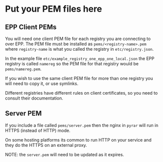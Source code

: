 # Put your PEM files here

## EPP Client PEMs

You will need one client PEM file for each registry you are connecting to over EPP.
The PEM file must be installed as `pems/<registry-name>.pem` where `registry-name` is what you called
the registry in `etc/registry.json`.

In the example file `etc/example_registry_one_epp_one_local.json` the EPP registry is called `namereg`
so the PEM file for that registry would be `pems/namereg.pem`.

If you wish to use the same client PEM file for more than one registry you will need to copy it, or use symlinks.

Different registries have different rules on client certificates, so you need to consult their documentation.


## Server PEM

If you include a file called `pems/server.pem` then the nginx in `pyrar` will run in HTTPS (instead of HTTP) mode.

On some hosting platforms its common to run HTTP on your service and they do the HTTPS on an external proxy.

NOTE: the `server.pem` will need to be updated as it expires.
